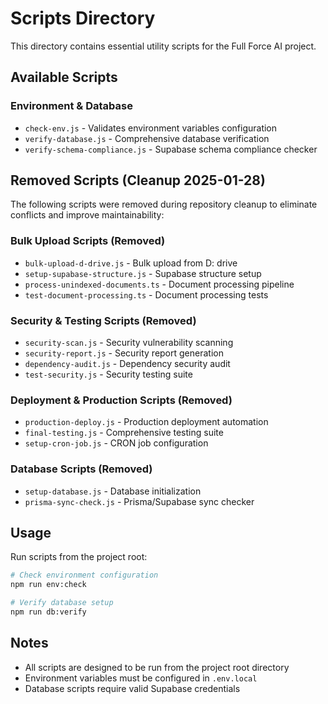 # Scripts Directory

This directory contains essential utility scripts for the Full Force AI project.

## Available Scripts

### Environment & Database
- `check-env.js` - Validates environment variables configuration
- `verify-database.js` - Comprehensive database verification
- `verify-schema-compliance.js` - Supabase schema compliance checker

## Removed Scripts (Cleanup 2025-01-28)

The following scripts were removed during repository cleanup to eliminate conflicts and improve maintainability:

### Bulk Upload Scripts (Removed)
- `bulk-upload-d-drive.js` - Bulk upload from D: drive
- `setup-supabase-structure.js` - Supabase structure setup
- `process-unindexed-documents.ts` - Document processing pipeline
- `test-document-processing.ts` - Document processing tests

### Security & Testing Scripts (Removed)
- `security-scan.js` - Security vulnerability scanning
- `security-report.js` - Security report generation
- `dependency-audit.js` - Dependency security audit
- `test-security.js` - Security testing suite

### Deployment & Production Scripts (Removed)
- `production-deploy.js` - Production deployment automation
- `final-testing.js` - Comprehensive testing suite
- `setup-cron-job.js` - CRON job configuration

### Database Scripts (Removed)
- `setup-database.js` - Database initialization
- `prisma-sync-check.js` - Prisma/Supabase sync checker

## Usage

Run scripts from the project root:

```bash
# Check environment configuration
npm run env:check

# Verify database setup
npm run db:verify
```

## Notes

- All scripts are designed to be run from the project root directory
- Environment variables must be configured in `.env.local`
- Database scripts require valid Supabase credentials